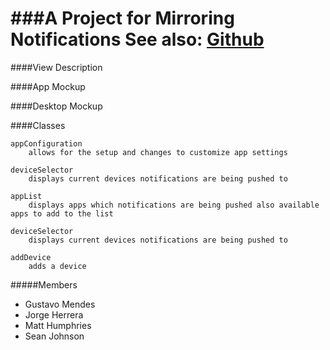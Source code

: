 
###A Project for Mirroring Notifications
See also: [Github](https://github.com/pirogoeth/uniform_imperials)
========================================
####View Description
        
####App Mockup

####Desktop Mockup


####Classes

    appConfiguration
        allows for the setup and changes to customize app settings
   
    deviceSelector
        displays current devices notifications are being pushed to
    
    appList
        displays apps which notifications are being pushed also available apps to add to the list 
  
    deviceSelector
        displays current devices notifications are being pushed to
 
    addDevice
        adds a device 
   
      
#####Members
    
   - Gustavo Mendes
   - Jorge Herrera
   - Matt Humphries
   - Sean Johnson
   

